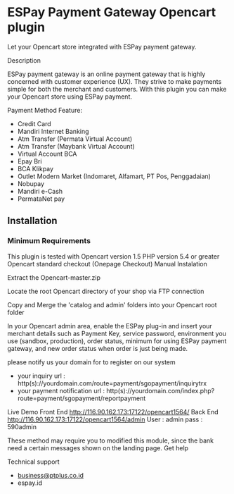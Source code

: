 
# ESPay Payment Gateway Opencart plugin
Let your Opencart store integrated with ESPay payment gateway.

Description

ESPay payment gateway is an online payment gateway that is highly concerned with customer experience (UX). They strive to make payments simple for both the merchant and customers. With this plugin you can make your Opencart store using ESPay payment.

Payment Method Feature:

* Credit Card
* Mandiri Internet Banking
* Atm Transfer (Permata Virtual Account)
* Atm Transfer (Maybank Virtual Account)
* Virtual Account BCA
* Epay Bri
* BCA Klikpay
* Outlet Modern Market (Indomaret, Alfamart, PT Pos, Penggadaian)
* Nobupay
* Mandiri e-Cash
* PermataNet pay

## Installation

### Minimum Requirements

This plugin is tested with Opencart version 1.5
PHP version 5.4 or greater
Opencart standard checkout (Onepage Checkout)
Manual Instalation

Extract the Opencart-master.zip

Locate the root Opencart directory of your shop via FTP connection

Copy and Merge the 'catalog and admin' folders into your Opencart root folder

In your Opencart admin area, enable the ESPay plug-in and insert your merchant details such as Payment Key, service password, environment you use (sandbox, production), order status, minimum for using ESPay payment gateway, and new order status when order is just being made.

please notify us your domain for to register on our system
* your inquiry url : http(s)://yourdomain.com/route=payment/sgopayment/inquirytrx
* your payment notification url : http(s)://yourdomain.com/index.php?route=payment/sgopayment/reportpayment

Live Demo
Front End
http://116.90.162.173:17122/opencart1564/
Back End
http://116.90.162.173:17122/opencart1564/admin
User : admin
pass : 590admin


These method may require you to modified this module, since the bank need a certain messages shown on the landing page.
Get help

Technical support
* business@ptplus.co.id
* espay.id
